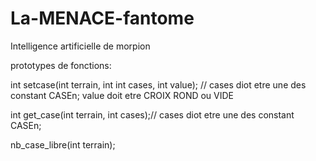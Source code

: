 # La-MENACE-fantome
Intelligence artificielle de morpion


prototypes de fonctions:

int setcase(int terrain, int int cases, int value); // cases diot etre une des constant CASEn; value doit etre CROIX ROND ou VIDE

int get_case(int terrain, int cases);// cases diot etre une des constant CASEn;

nb_case_libre(int terrain);


